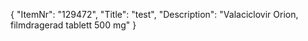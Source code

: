 {
  "ItemNr": "129472",
  "Title": "test",
  "Description": "Valaciclovir Orion, filmdragerad tablett 500 mg"
}
